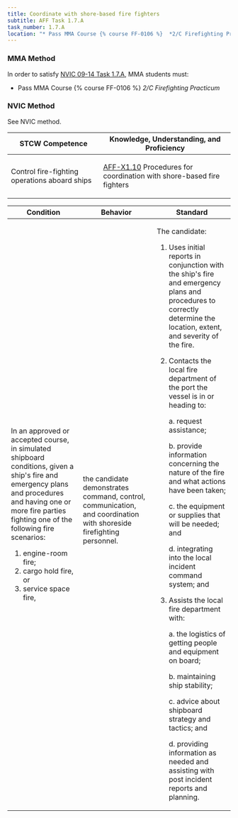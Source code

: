 ```yaml
---
title: Coordinate with shore-based fire fighters
subtitle: AFF Task 1.7.A 
task_number: 1.7.A
location: "* Pass MMA Course {% course FF-0106 %}  *2/C Firefighting Practicum*" 
---
```



### MMA Method

In order to satisfy  [NVIC 09-14  Task  1.7.A]({{site.baseurl}}/assets/images/nvic-09-14.pdf), MMA students must:

* Pass MMA Course {% course FF-0106 %}  *2/C Firefighting Practicum*


### NVIC Method

<a onclick="togglevisibility('nvic_methods')" >See NVIC method.</a>

<div id='nvic_methods' class='hide'>

<table>
<thead>
<tr>
<th class='forty'> STCW Competence </th>
<th class='sixty'> Knowledge, Understanding, and Proficiency </th>
</tr>
</thead>




<tbody>
<tr><td markdown='1'>

Control fire-fighting operations aboard ships

</td><td markdown='1'>

[AFF-X1.10]({{site.baseurl}}/tables/63.html#AFF-X1.10) Procedures for coordination with shore-based fire fighters

</td></tr>


</tbody>
</table>


<table>
<thead>
<tr><th class='twenty'>  Condition </th><th class='twenty'> Behavior </th><th  class='sixty'>Standard </th></tr>
</thead>
<tbody >



<tr><td markdown='1'>

In an approved or accepted course, in simulated shipboard conditions, given a ship's fire and emergency plans and procedures and having one or more fire parties fighting one of the following fire scenarios:

1. engine-room fire;
2. cargo hold fire, or
3. service space fire,

</td><td markdown='1'>

the candidate demonstrates command, control, communication, and coordination with shoreside firefighting personnel.

<br>

<div class="tooltip">
<span class="tooltiptext">
</span>
</div>


</td><td markdown='1'>

The candidate:

1. Uses initial reports in conjunction with the ship's fire and emergency plans and procedures to correctly determine the location, extent, and severity of the fire.
2. Contacts the local fire department of the port the vessel is in or heading to:

	a. request assistance;

	b. provide information concerning the nature of the fire and what actions have been taken;

	c. the equipment or supplies that will be needed; and

	d. integrating into the local incident command system; and
3. Assists the local fire department with:

	a. the logistics of getting people and equipment on board;

	b. maintaining ship stability;

	c. advice about shipboard strategy and tactics; and

	d. providing information as needed and assisting with post incident reports and planning.

</td></tr>
</tbody>
</table>
</div>
